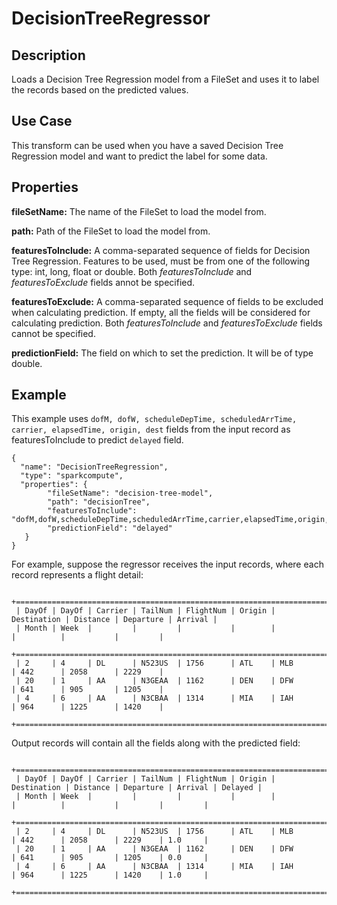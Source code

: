 # DecisionTreeRegressor


Description
-----------
Loads a Decision Tree Regression model from a FileSet and uses it to label the records based on the predicted values.

Use Case
--------
This transform can be used when you have a saved Decision Tree Regression model and want to predict the label for some
data.

Properties
----------
**fileSetName:** The name of the FileSet to load the model from.

**path:** Path of the FileSet to load the model from.

**featuresToInclude:** A comma-separated sequence of fields for Decision Tree Regression. Features to be used, must be
from one of the following type: int, long, float or double. Both *featuresToInclude* and *featuresToExclude* fields
annot be specified.

**featuresToExclude:** A comma-separated sequence of fields to be excluded when calculating prediction. If empty, all
the fields will be considered for calculating  prediction. Both *featuresToInclude* and *featuresToExclude* fields 
cannot be specified.

**predictionField:** The field on which to set the prediction. It will be of type double.


Example
-------
This example uses ``dofM, dofW, scheduleDepTime, scheduledArrTime, carrier, elapsedTime, origin, dest`` fields from the
input record as featuresToInclude to predict ``delayed`` field.

    {
      "name": "DecisionTreeRegression",
      "type": "sparkcompute",
      "properties": {
            "fileSetName": "decision-tree-model",
            "path": "decisionTree",
            "featuresToInclude": "dofM,dofW,scheduleDepTime,scheduledArrTime,carrier,elapsedTime,origin,dest",
            "predictionField": "delayed"
       }
    }


For example, suppose the regressor receives the input records, where each record represents a flight detail:

     +=======================================================================================================+
     | DayOf | DayOf | Carrier | TailNum | FlightNum | Origin | Destination | Distance | Departure | Arrival |
     | Month | Week  |         |         |           |        |             |          |           |         |
     +=======================================================================================================+
     | 2     | 4     | DL      | N523US  | 1756      | ATL    | MLB         | 442      | 2058      | 2229    |
     | 20    | 1     | AA      | N3GEAA  | 1162      | DEN    | DFW         | 641      | 905       | 1205    |
     | 4     | 6     | AA      | N3CBAA  | 1314      | MIA    | IAH         | 964      | 1225      | 1420    |
     +=======================================================================================================+


Output records will contain all the fields along with the predicted field:

     +=================================================================================================================+
     | DayOf | DayOf | Carrier | TailNum | FlightNum | Origin | Destination | Distance | Departure | Arrival | Delayed |
     | Month | Week  |         |         |           |        |             |          |           |         |         |
     +=================================================================================================================+
     | 2     | 4     | DL      | N523US  | 1756      | ATL    | MLB         | 442      | 2058      | 2229    | 1.0     |
     | 20    | 1     | AA      | N3GEAA  | 1162      | DEN    | DFW         | 641      | 905       | 1205    | 0.0     |
     | 4     | 6     | AA      | N3CBAA  | 1314      | MIA    | IAH         | 964      | 1225      | 1420    | 1.0     |
     +=================================================================================================================+